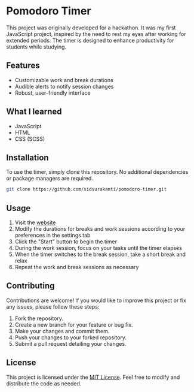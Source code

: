 # Pomodoro Timer
This project was originally developed for a hackathon. It was my first JavaScript project, inspired by the need to rest my eyes after working for extended periods. The timer is designed to enhance productivity for students while studying.

## Features
- Customizable work and break durations
- Audible alerts to notify session changes
- Robust, user-friendly interface

## What I learned
- JavaScript
- HTML
- CSS (SCSS)

## Installation
To use the timer, simply clone this repository. No additional dependencies or package managers are required. 
```bash
git clone https://github.com/sidsurakanti/pomodoro-timer.git
```

## Usage
1. Visit the [website](https://potimer.vercel.app)
2. Modify the durations for breaks and work sessions according to your preferences in the settings tab
3. Click the "Start" button to begin the timer
4. During the work session, focus on your tasks until the timer elapses
5. When the timer switches to the break session, take a short break and relax
6. Repeat the work and break sessions as necessary
   
## Contributing
Contributions are welcome! If you would like to improve this project or fix any issues, please follow these steps:

1. Fork the repository.
2. Create a new branch for your feature or bug fix.
3. Make your changes and commit them.
4. Push your changes to your forked repository.
5. Submit a pull request detailing your changes.

## License
This project is licensed under the [MIT License](LICENSE). Feel free to modify and distribute the code as needed.
